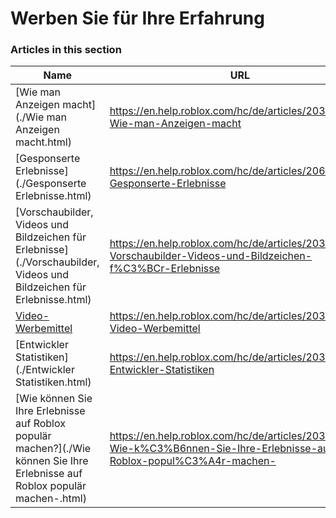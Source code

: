 # Werben Sie für Ihre Erfahrung  
### Articles in this section
Name|URL
-|-
[Wie man Anzeigen macht](./Wie man Anzeigen macht.html) |https://en.help.roblox.com/hc/de/articles/203313840-Wie-man-Anzeigen-macht
[Gesponserte Erlebnisse](./Gesponserte Erlebnisse.html) |https://en.help.roblox.com/hc/de/articles/206455923-Gesponserte-Erlebnisse
[Vorschaubilder, Videos und Bildzeichen für Erlebnisse](./Vorschaubilder, Videos und Bildzeichen für Erlebnisse.html) |https://en.help.roblox.com/hc/de/articles/203314060-Vorschaubilder-Videos-und-Bildzeichen-f%C3%BCr-Erlebnisse
[Video-Werbemittel](./Video-Werbemittel.html) |https://en.help.roblox.com/hc/de/articles/203312520-Video-Werbemittel
[Entwickler Statistiken](./Entwickler Statistiken.html) |https://en.help.roblox.com/hc/de/articles/203314110-Entwickler-Statistiken
[Wie können Sie Ihre Erlebnisse auf Roblox populär machen?](./Wie können Sie Ihre Erlebnisse auf Roblox populär machen-.html) |https://en.help.roblox.com/hc/de/articles/203313420-Wie-k%C3%B6nnen-Sie-Ihre-Erlebnisse-auf-Roblox-popul%C3%A4r-machen-